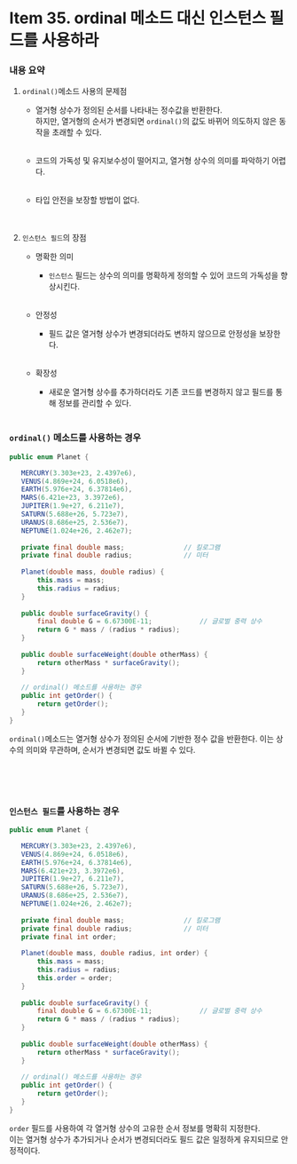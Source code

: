 # Item 35. ordinal 메소드 대신 인스턴스 필드를 사용하라

### 내용 요약 <br>
1. `ordinal()`메소드 사용의 문제점
    - 열거형 상수가 정의된 순서를 나타내는 정수값을 반환한다. <br> 
      하지만, 열거형의 순서가 변경되면 `ordinal()`의 값도 바뀌어 의도하지 않은 동작을 초래할 수 있다. <br><br>
      
    - 코드의 가독성 및 유지보수성이 떨어지고, 열거형 상수의 의미를 파악하기 어렵다. <br><br>

    - 타입 안전을 보장할 방법이 없다. <br><br><br>

2. `인스턴스 필드`의 장점
    - 명확한 의미
        - `인스턴스` 필드는 상수의 의미를 명확하게 정의할 수 있어 코드의 가독성을 향상시킨다. <br><br>

    - 안정성
        - 필드 값은 열거형 상수가 변경되더라도 변하지 않으므로 안정성을 보장한다. <br><br>

    - 확장성
        - 새로운 열거형 상수를 추가하더라도 기존 코드를 변경하지 않고 필드를 통해 정보를 관리할 수 있다. <br><br>


### `ordinal()` 메소드를 사용하는 경우
```java
public enum Planet {

   MERCURY(3.303e+23, 2.4397e6),
   VENUS(4.869e+24, 6.0518e6),
   EARTH(5.976e+24, 6.37814e6),
   MARS(6.421e+23, 3.3972e6),
   JUPITER(1.9e+27, 6.211e7),
   SATURN(5.688e+26, 5.723e7),
   URANUS(8.686e+25, 2.536e7),
   NEPTUNE(1.024e+26, 2.462e7);
   
   private final double mass;               // 킬로그램
   private final double radius;             // 미터
    
   Planet(double mass, double radius) {
       this.mass = mass;
       this.radius = radius;
   }
   
   public double surfaceGravity() {
       final double G = 6.67300E-11;            // 글로벌 중력 상수
       return G * mass / (radius * radius);
   }
   
   public double surfaceWeight(double otherMass) {
       return otherMass * surfaceGravity();
   }
   
   // ordinal() 메소드를 사용하는 경우
   public int getOrder() {
       return getOrder();
   }
}
```
`ordinal()`메소드는 열거형 상수가 정의된 순서에 기반한 정수 값을 반환한다. 이는 상수의 의미와 무관하며, 순서가 변경되면 값도 바뀔 수 있다. <br><br>

<br><br>



### `인스턴스 필드`를 사용하는 경우
```java
public enum Planet {

   MERCURY(3.303e+23, 2.4397e6),
   VENUS(4.869e+24, 6.0518e6),
   EARTH(5.976e+24, 6.37814e6),
   MARS(6.421e+23, 3.3972e6),
   JUPITER(1.9e+27, 6.211e7),
   SATURN(5.688e+26, 5.723e7),
   URANUS(8.686e+25, 2.536e7),
   NEPTUNE(1.024e+26, 2.462e7);
   
   private final double mass;               // 킬로그램
   private final double radius;             // 미터
   private final int order;
    
   Planet(double mass, double radius, int order) {
       this.mass = mass;
       this.radius = radius;
       this.order = order;
   }
   
   public double surfaceGravity() {
       final double G = 6.67300E-11;            // 글로벌 중력 상수
       return G * mass / (radius * radius);
   }
   
   public double surfaceWeight(double otherMass) {
       return otherMass * surfaceGravity();
   }
   
   // ordinal() 메소드를 사용하는 경우
   public int getOrder() {
       return getOrder();
   }
}
```
`order` 필드를 사용하여 각 열거형 상수의 고유한 순서 정보를 명확히 지정한다. <br>
이는 열거형 상수가 추가되거나 순서가 변경되더라도 필드 값은 일정하게 유지되므로 안정적이다. <br><br>

<br><br>